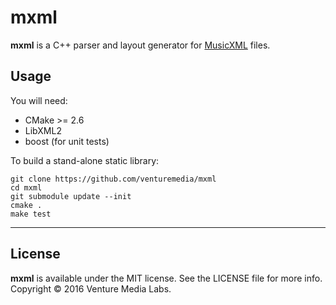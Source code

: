# mxml

**mxml** is a C++ parser and layout generator for [MusicXML](http://www.musicxml.com) files.

## Usage

You will need:

* CMake >= 2.6
* LibXML2
* boost (for unit tests)

To build a stand-alone static library:

```
git clone https://github.com/venturemedia/mxml
cd mxml
git submodule update --init
cmake .
make test
```

---

## License

**mxml** is available under the MIT license. See the LICENSE file for more info. Copyright © 2016 Venture Media Labs.
